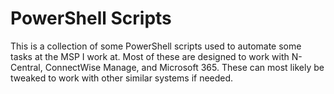 # PowerShell Scripts

This is a collection of some PowerShell scripts used to automate some tasks at the MSP I work at. Most of these are designed to work with N-Central, ConnectWise Manage, and Microsoft 365. These can most likely be tweaked to work with other similar systems if needed.
